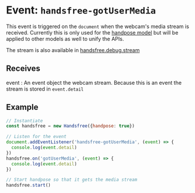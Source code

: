 # Event: `handsfree-gotUserMedia`

This event is triggered on the `document` when the webcam's media stream is received. Currently this is only used for the [handpose model](/ref/model/handpose/) but will be applied to other models as well to unify the APIs.

The stream is also available in [handsfree.debug.stream](/ref/prop/debug/)

## Receives

event
: An event object the webcam stream. Because this is an event the stream is stored in `event.detail`

## Example

```js
// Instantiate
const handsfree = new Handsfree({handpose: true})

// Listen for the event
document.addEventListener('handsfree-gotUserMedia', (event) => {
  console.log(event.detail)
})
handsfree.on('gotUserMedia', (event) => {
  console.log(event.detail)
})

// Start handpose so that it gets the media stream
handsfree.start()
```